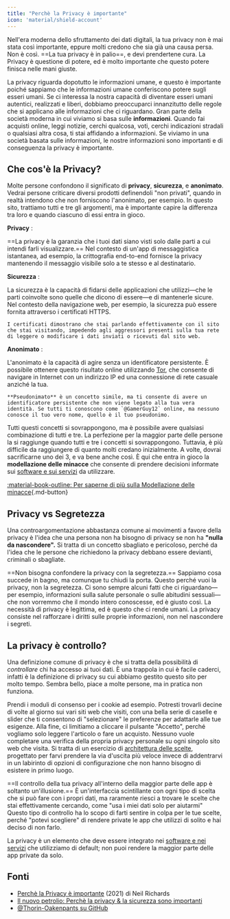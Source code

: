 ```yaml
---
title: "Perchè la Privacy è importante"
icon: 'material/shield-account'
---
```


Nell'era moderna dello sfruttamento dei dati digitali, la tua privacy non è mai stata così importante, eppure molti credono che sia già una causa persa. Non è così. ==La tua privacy è in palio==, e devi prendertene cura. La Privacy è questione di potere, ed è molto importante che questo potere finisca nelle mani giuste.

La privacy riguarda dopotutto le informazioni umane, e questo è importante poiché sappiamo che le informazioni umane conferiscono potere sugli esseri umani. Se ci interessa la nostra capacità di diventare esseri umani autentici, realizzati e liberi, dobbiamo preoccuparci innanzitutto delle regole che si applicano alle informazioni che ci riguardano. Gran parte della società moderna in cui viviamo si basa sulle **informazioni**. Quando fai acquisti online, leggi notizie, cerchi qualcosa, voti, cerchi indicazioni stradali o qualsiasi altra cosa, ti stai affidando a informazioni. Se viviamo in una società basata sulle informazioni, le nostre informazioni sono importanti e di conseguenza la privacy è importante.

## Che cos'è la Privacy?

Molte persone confondono il significato di **privacy**, **sicurezza**, e **anonimato**. Vedrai persone criticare diversi prodotti definendoli "non privati", quando in realtà intendono che non forniscono l'anonimato, per esempio. In questo sito, trattiamo tutti e tre gli argomenti, ma è importante capire la differenza tra loro e quando ciascuno di essi entra in gioco.

**Privacy**
:

==La privacy è la garanzia che i tuoi dati siano visti solo dalle parti a cui intendi farli visualizzare.== Nel contesto di un'app di messaggistica istantanea, ad esempio, la crittografia end-to-end fornisce la privacy mantenendo il messaggio visibile solo a te stesso e al destinatario.

**Sicurezza**
:

La sicurezza è la capacità di fidarsi delle applicazioni che utilizzi—che le parti coinvolte sono quelle che dicono di essere—e di mantenerle sicure. Nel contesto della navigazione web, per esempio, la sicurezza può essere fornita attraverso i certificati HTTPS.

    I certificati dimostrano che stai parlando effettivamente con il sito che stai visitando, impedendo agli aggressori presenti sulla tua rete di leggere o modificare i dati inviati o ricevuti dal sito web.

**Anonimato**
:

L'anonimato è la capacità di agire senza un identificatore persistente. È possibile ottenere questo risultato online utilizzando [Tor](../tor.md), che consente di navigare in Internet con un indirizzo IP ed una connessione di rete casuale anziché la tua.

    **Pseudonimato** è un concetto simile, ma ti consente di avere un identificatore persistente che non viene legato alla tua vera identità. Se tutti ti conoscono come `@GamerGuy12` online, ma nessuno conosce il tuo vero nome, quello è il tuo pseudonimo.

Tutti questi concetti si sovrappongono, ma è possibile avere qualsiasi combinazione di tutti e tre. La perfezione per la maggior parte delle persone la si raggiunge quando tutti e tre i concetti si sovrappongono. Tuttavia, è più difficile da raggiungere di quanto molti credano inizialmente. A volte, dovrai sacrificarne uno dei 3, e va bene anche così. È qui che entra in gioco la **modellazione delle minacce** che consente di prendere decisioni informate sui [software e sui servizi](../tools.md) da utilizzare.

[:material-book-outline: Per saperne di più sulla Modellazione delle minacce](basics/threat-modeling.md ""){.md-button}

## Privacy vs Segretezza

Una controargomentazione abbastanza comune ai movimenti a favore della privacy è l'idea che una persona non ha bisogno di privacy se non ha **"nulla da nascondere".** Si tratta di un concetto sbagliato e pericoloso, perché da l'idea che le persone che richiedono la privacy debbano essere devianti, criminali o sbagliate.

==Non bisogna confondere la privacy con la segretezza.== Sappiamo cosa succede in bagno, ma comunque tu chiudi la porta. Questo perché vuoi la privacy, non la segretezza. Ci sono sempre alcuni fatti che ci riguardano—per esempio, informazioni sulla salute personale o sulle abitudini sessuali—che non vorremmo che il mondo intero conoscesse, ed è giusto così. La necessità di privacy è legittima, ed è questo che ci rende umani. La privacy consiste nel rafforzare i diritti sulle proprie informazioni, non nel nascondere i segreti.

## La privacy è controllo?

Una definizione comune di privacy è che si tratta della possibilità di *controllare* chi ha accesso ai tuoi dati. È una trappola in cui è facile caderci, infatti è la definizione di privacy su cui abbiamo gestito questo sito per molto tempo. Sembra bello, piace a molte persone, ma in pratica non funziona.

Prendi i moduli di consenso per i cookie ad esempio. Potresti trovarli decine di volte al giorno sui vari siti web che visiti, con una bella serie di caselle e slider che ti consentono di "selezionare" le preferenze per adattarle alle tue esigenze. Alla fine, ci limitiamo a cliccare il pulsante "Accetto", perché vogliamo solo leggere l'articolo o fare un acquisto. Nessuno vuole completare una verifica della propria privacy personale su ogni singolo sito web che visita. Si tratta di un esercizio di [architettura delle scelte](https://en.wikipedia.org/wiki/Choice_architecture), progettato per farvi prendere la via d'uscita più veloce invece di addentrarvi in un labirinto di opzioni di configurazione che non hanno bisogno di esistere in primo luogo.

==Il controllo della tua privacy all'interno della maggior parte delle app è soltanto un'illusione.== È un'interfaccia scintillante con ogni tipo di scelta che si può fare con i propri dati, ma raramente riesci a trovare le scelte che stai effettivamente cercando, come "usa i miei dati solo per aiutarmi" Questo tipo di controllo ha lo scopo di farti sentire in colpa per le tue scelte, perché "potevi scegliere" di rendere private le app che utilizzi di solito e hai deciso di non farlo.

La privacy è un elemento che deve essere integrato nei [ software e nei servizi](../tools.md) che utilizziamo di default; non puoi rendere la maggior parte delle app private da solo.

## Fonti

- [Perchè la Privacy è importante](https://www.amazon.com/Why-Privacy-Matters-Neil-Richards/dp/0190939044) (2021) di Neil Richards
- [Il nuovo petrolio: Perchè la privacy & la sicurezza sono importanti](https://thenewoil.org/en/guides/prologue/why/)
- [@Thorin-Oakenpants su GitHub](https://github.com/privacytools/privacytools.io/issues/1760#issuecomment-597497298)
